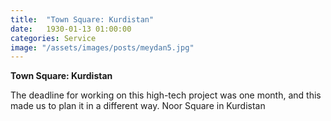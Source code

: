 ```yaml
---
title:  "Town Square: Kurdistan"
date:   1930-01-13 01:00:00
categories: Service
image: "/assets/images/posts/meydan5.jpg"
---
```

**Town Square: Kurdistan**

The deadline for working on this high-tech project was one month, and this made us to plan it in a different way.
Noor Square in Kurdistan